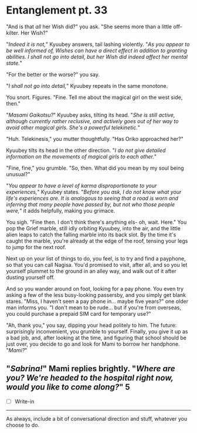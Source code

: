 # Entanglement pt. 33

"And is that *all* her Wish did?" you ask. "She seems more than a little off-kilter. Her Wish?"

"*Indeed it is not,*" Kyuubey answers, tail lashing violently. "*As you appear to be well informed of, Wishes can have a direct effect in addition to granting abilities. I shall not go into detail, but her Wish did indeed affect her mental state.*"

"For the better or the worse?" you say.

"*I shall not go into detail,*" Kyuubey repeats in the same monotone.

You snort. Figures. "Fine. Tell me about the magical girl on the west side, then."

"*Masami Gaikotsu?*" Kyuubey asks, tilting its head. "*She is still active, although currently rather reclusive, and actively goes out of her way to avoid other magical girls. She's a powerful telekinetic.*"

"Huh. Telekinesis," you mutter thoughtfully. "Has Oriko approached her?"

Kyuubey tilts its head in the other direction. "*I do not give detailed information on the movements of magical girls to each other.*"

"Fine, fine," you grumble. "So, then. What did you mean by my soul being unusual?"

"*You appear to have a level of karma disproportionate to your experiences,*" Kyuubey states. "*Before you ask, I do not know what your life's experiences are. It is analogous to seeing that a road is worn and inferring that many people have passed by, but not who those people were,*" it adds helpfully, making you grimace.

You sigh. "Fine then. I don't think there's anything els- oh, wait. Here." You pop the Grief marble, still idly orbiting Kyuubey, into the air, and the little alien leaps to catch the falling marble into its back slot. By the time it's caught the marble, you're already at the edge of the roof, tensing your legs to jump for the next roof.

Next up on your list of things to do, you feel, is to try and find a payphone, so that you can call Nagisa. You'd promised to visit, after all, and so you let yourself plummet to the ground in an alley way, and walk out of it after dusting yourself off.

And so you wander around on foot, looking for a pay phone. You even try asking a few of the less busy-looking passersby, and you simply get blank stares. "Miss, I haven't seen a pay phone in... maybe five years?" one older man informs you. "I don't mean to be rude... but if you're from overseas, you could purchase a prepaid SIM card for temporary use?"

"Ah, thank you," you say, dipping your head politely to him. The future: surprisingly inconvenient, you grumble to yourself. Finally, you give it up as a bad job, and, after looking at the time, and figuring that school should be just over, you decide to go and look for Mami to borrow her handphone. "*Mami?*"

"*Sabrina!*" Mami replies brightly. "*Where are you? We're headed to the hospital right now, would you like to come along?*"
5
---

- [ ] Write-in

---

As always, include a bit of conversational direction and stuff, whatever you choose to do.
